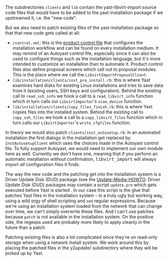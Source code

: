 The subdirectories `clients` and `lib` contain the yast-libvirt-import source code files that would have to be added to the yast-installation package if we upstreamed it, i.e. the "new code".

But we also need to patch existing files of the yast-installation package so that that new code gets called at all:

- `/control.xml`: this is the [product control file](https://github.com/yast/yast-installation/blob/master/doc/control-file.md) that configures the installation workflow and can be found on every installation medium. It may remind of an Autoyast control file, especially since it can also be used to configure things such as the installation language, but it's more intended to customize an installation than to automate it. Product control files also define proposal screens which call out to proposal modules. This is the place where we call the `LibvirtImportProposalClient`.
- `lib/installation/clients/inst_pre_install.rb`: this is where Yast examines hard disks for existing Linux installations and tries to save data from it (existing users, SSH keys and configuration). Behind the existing call to `read_ssh_info` we hook a call to a `read_libvirt_info` function which in turn calls our `LibvirtImporter`'s `scan_device` function.
- `lib/installation/clients/copy_files_finish.rb`: this is where Yast copies files into the installed system. Behind the existing call to `copy_ssh_files` we hook a call to a `copy_libvirt_files` function which in turn calls our `LibvirtImporter`'s `write_cfgfiles` function.

In theory we would also patch `clients/inst_autosetup.rb`: in an automated installation the first dialogs in the installation get replaced by `InstAutosetupClient` which uses the choices made in the Autoyast control file. To fully support Autoyast, we would need to implement our own module here as well. Currently we don't have one, meaning that if you perform an automatic installation *without* confirmation, <tt>libvirt_import</tt> will always import *all* configuration files it finds.

The way the new code and the patching get into the installation system is a Driver Update Disk (DUD) package (see the [Update-Media-HOWTO](https://ftp.suse.com/pub/people/hvogel/Update-Media-HOWTO/). Driver Update Disk (DUD) packages may contain a script `update.pre` which gets executed before Yast is started . In our case this script is the glue that patches Yast files in the installation system - in a truly ugly but working way, using a wild orgy of shell scripting and `sed` regular expressions. Because we're using an installation system loaded from the network that can change over time, we can't simply overwrite these files. And I can't use patches because `patch` is not available in the installation system. On the positive side, the regexps used are probably more likely to apply cleanly in the future than a patch.

Patching existing files is also a bit complicated since they're on read-only storage when using a network install system. We work around this by placing the patched files in the y2update/ subdirectory where they will be picked up by Yast.
